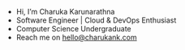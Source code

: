 - Hi, I’m Charuka Karunarathna
- Software Engineer | Cloud & DevOps Enthusiast
- Computer Science Undergraduate
- Reach me on <a href="mailto:hello@charukank.com">hello@charukank.com</a>

<!---
charukaonline/charukaonline is a ✨ special ✨ repository because its `README.md` (this file) appears on your GitHub profile.
You can click the Preview link to take a look at your changes.
--->
